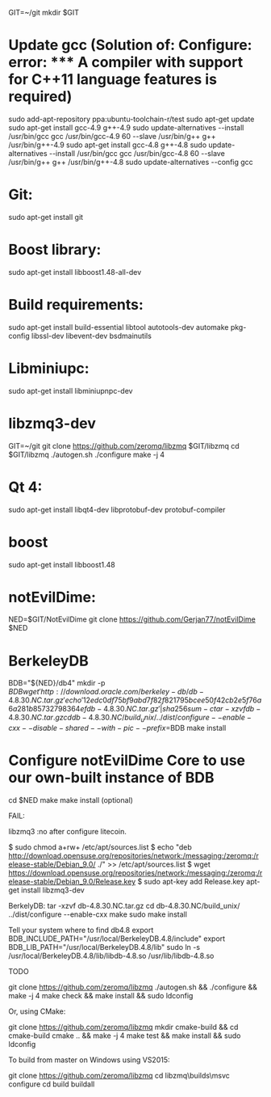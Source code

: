 GIT=~/git
mkdir $GIT

# Update gcc (Solution of: Configure: error: *** A compiler with support for C++11 language features is required)

sudo add-apt-repository ppa:ubuntu-toolchain-r/test
sudo apt-get update
sudo apt-get install gcc-4.9 g++-4.9
sudo update-alternatives --install /usr/bin/gcc gcc /usr/bin/gcc-4.9 60 --slave /usr/bin/g++ g++ /usr/bin/g++-4.9
sudo apt-get install gcc-4.8 g++-4.8
sudo update-alternatives --install /usr/bin/gcc gcc /usr/bin/gcc-4.8 60 --slave /usr/bin/g++ g++ /usr/bin/g++-4.8
sudo update-alternatives --config gcc

# Git:
sudo apt-get install git

# Boost library:
sudo apt-get install libboost1.48-all-dev

# Build requirements:
sudo apt-get install build-essential libtool autotools-dev automake pkg-config libssl-dev libevent-dev bsdmainutils

# Libminiupc:
sudo apt-get install libminiupnpc-dev

# libzmq3-dev
GIT=~/git
git clone https://github.com/zeromq/libzmq $GIT/libzmq
cd $GIT/libzmq
./autogen.sh 
./configure 
make -j 4

# Qt 4:

sudo apt-get install libqt4-dev libprotobuf-dev protobuf-compiler

# boost
sudo apt-get install libboost1.48

# notEvilDime:

NED=$GIT/NotEvilDime
git clone https://github.com/Gerjan77/notEvilDime $NED

# BerkeleyDB

BDB="${NED}/db4"
mkdir -p $BDB
wget 'http://download.oracle.com/berkeley-db/db-4.8.30.NC.tar.gz'
echo '12edc0df75bf9abd7f82f821795bcee50f42cb2e5f76a6a281b85732798364ef  db-4.8.30.NC.tar.gz' | sha256sum -c
tar -xzvf db-4.8.30.NC.tar.gz
cd db-4.8.30.NC/build_unix/
../dist/configure --enable-cxx --disable-shared --with-pic --prefix=$BDB
make install

# Configure notEvilDime Core to use our own-built instance of BDB
cd $NED
make
make install (optional)







FAIL: 

libzmq3 :no after configure litecoin. 


$ sudo chmod a+rw+ /etc/apt/sources.list
$ echo "deb http://download.opensuse.org/repositories/network:/messaging:/zeromq:/release-stable/Debian_9.0/ ./" >> /etc/apt/sources.list
$ wget https://download.opensuse.org/repositories/network:/messaging:/zeromq:/release-stable/Debian_9.0/Release.key
$ sudo apt-key add Release.key
apt-get install libzmq3-dev

BerkelyDB:
tar -xzvf db-4.8.30.NC.tar.gz
cd db-4.8.30.NC/build_unix/
../dist/configure --enable-cxx
make
sudo make install

Tell your system where to find db4.8
export BDB_INCLUDE_PATH="/usr/local/BerkeleyDB.4.8/include"
export BDB_LIB_PATH="/usr/local/BerkeleyDB.4.8/lib"
sudo ln -s /usr/local/BerkeleyDB.4.8/lib/libdb-4.8.so /usr/lib/libdb-4.8.so

TODO

git clone https://github.com/zeromq/libzmq
./autogen.sh && ./configure && make -j 4
make check && make install && sudo ldconfig

Or, using CMake:

git clone https://github.com/zeromq/libzmq
mkdir cmake-build && cd cmake-build
cmake .. && make -j 4
make test && make install && sudo ldconfig

To build from master on Windows using VS2015:

git clone https://github.com/zeromq/libzmq
cd libzmq\builds\msvc
configure
cd build
buildall


